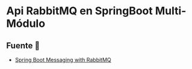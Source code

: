 # Api RabbitMQ en SpringBoot Multi-Módulo

## Fuente 📖
* [Spring Boot Messaging with RabbitMQ](https://springframework.guru/spring-boot-messaging-with-rabbitmq/)